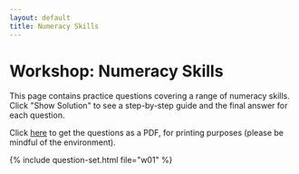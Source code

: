 ```yaml
---
layout: default
title: Numeracy Skills
---
```


# Workshop: Numeracy Skills

This page contains practice questions covering a range of numeracy skills. Click "Show Solution" to see a step-by-step guide and the final answer for each question.

Click [here](WS_NBS4107A_numeracy.pdf) to get the questions as a PDF, for printing purposes (please be mindful of the environment).

{% include question-set.html file="w01" %}
